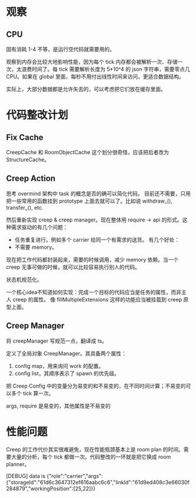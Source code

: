 # 观察
## CPU
固有消耗 1-4 不等，是运行空代码就需要用的。

观察到内存会比较大地影响性能，因为每个 tick 内存都会被解析一次、存储一次，太浪费时间了。每 tick 需要解析长度为 5*10^4 的 json 字符串，需要零点几 CPU。如果在 global 里面，每秒不用付出线性时间来访问，更适合数据结构。

实际上，大部分数据都是允许失去的，可以考虑把它们放在缓存里面。

# 代码整改计划
## Fix Cache

CreepCache 和 RoomObjectCache 这个划分很奇怪，应该把后者改为 StructureCache。

## Creep Action

思考 overmind 架构中 task 的概念是否的确可以简化代码。
目前还不需要，只用把一些常用的函数挂到 prototype 上面去就可以了。比如说 withdraw_(), transfer_(), etc.

然后重新实现 creep & creep manager。现在整体用 require -> api 的形式。这种需求驱动的有几个问题：
- 任务重复进行。例如多个 carrier 给同一个有需求的送货。
有几个好处：
- 不需要 memory。

现在把工作代码都封装起来，需要的时候调用，减少 memory 依赖。当一个 creep 无事可做的时候，就可以比较容易执行别人的代码。

状态机规范化。

一个核心idea不知道如何实现：完成一个目标的代码应当是任务的属性，而非主人 creep 的属性。
像 fillMultipleExtensions 这样的功能应当被挂载到 creep 原型上面。

## Creep Manager

将 creepManager 写规范一点，翻译成 ts。

定义了全局对象 CreepManager。其具备两个属性：
1. config map，用来询问 work 的配置。
2. config list，其顺序表示了 spawn 的优先级。

把 Creep Config 中的变量分为易变的和不易变的，在不同时间计算；不易变的可以多个 tick 算一次。

args, require 是易变的，其他属性是不易变的

# 性能问题
Creep 的工作代价其实很难避免，现在性能瓶颈基本上是 room plan 的时间。需要大量的分析，每个 tick 都做一次。代码整改的一环就是把它换成 room planner。


[DEBUG] data is {"role":"carrier","args":{"storageId":"61d6c3647312ef616aabc6c6","linkId":"61d9ed408c3e66030f284879","workingPosition":[25,22]}}
